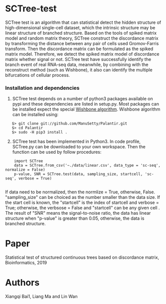 # SCTree-test
SCTree test is an algorithm that can statistical detect the hidden structure of high-dimensional single-cell dataset, which the intrinsic structure may be linear structure of branched structure. Based on the tools of spiked matrix model and random matrix theory, SCTree construct the discordance matrix by transforming the distance between any pair of cells used Gromov-Farris transform. Then the discordance matrix can be formulated as the spiked matrix model. Therefore, we detect the spiked matrix model of discordance matrix whether signal or not. SCTree test have successfully identify the branch event of real RNA-seq data, meanwhile, by combining with the reconstruct method (such as Wishbone), it also can identify the multiple bifurcations of cellular process.  
### Installation and dependencies

1. SCTree test depends on a number of python3 packages available on pypi and these dependencies are listed in setup.py.  Most packages can be installed expect the special [Wishbone algorithm](https://github.com/ManuSetty/wishbone). Wishbone algorithm can be installed using:
```
   $> git clone git://github.com/ManuSetty/Palantir.git
   $> cd Palantir
   $> sudo -H pip3 install .   
```
    
2. SCTree test has been implemented in Python3. In code profile, SCTree.py can be downloaded to your own workspace. Then the function can be used by follow procedures:

```
    import SCTree
    data = SCTree.from_csv('~./data/linear.csv', data_type = 'sc-seq', normalize = False)
    p-value, SNR = SCTree.test(data, sampling_size, startcell, 'sc-seq', verbose = True)
    
```
If data need to be normalized, then the normlize = True, otherwise, False. "sampling_size" can be choiced as the number smaller than the data size. If the start cell is known, the "startcell" is the index of startcell and verbose = True; otherwise, the verbsose = False and "startcell" can be any given cell . The result of "SNR" means the signal-to-noise ratio, the data has linear structure when "p-value" is greater than 0.05, otherwise, the data is branched structure.

# Paper
Statistical test of structured continuous trees based on discordance matrix, Bioinformatics, 2019

# Authors

Xiangqi Bai1, Liang Ma and Lin Wan
